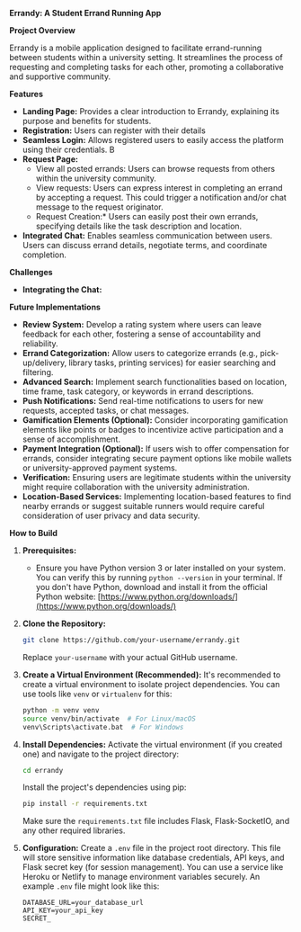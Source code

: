 **Errandy: A Student Errand Running App**

**Project Overview**

Errandy is a mobile application designed to facilitate errand-running between students within a university setting. It streamlines the process of requesting and completing tasks for each other, promoting a collaborative and supportive community.

**Features**

* **Landing Page:** Provides a clear introduction to Errandy, explaining its purpose and benefits for students. 
* **Registration:** Users can register with their  details
* **Seamless Login:** Allows registered users to easily access the platform using their credentials. B
* **Request Page:**
    * View all posted errands: Users can browse requests from others within the university community.
    * View requests: Users can express interest in completing an errand by accepting a request. This could trigger a notification and/or chat message to the request originator.
    * Request Creation:* Users can easily post their own errands, specifying details like the task description and location.
* **Integrated Chat:** Enables seamless communication between users. Users can discuss errand details, negotiate terms, and coordinate completion. 

**Challenges**
* **Integrating the Chat:**  


**Future Implementations**

* **Review System:** Develop a rating system where users can leave feedback for each other, fostering a sense of accountability and reliability.
* **Errand Categorization:** Allow users to categorize errands (e.g., pick-up/delivery, library tasks, printing services) for easier searching and filtering.
* **Advanced Search:** Implement search functionalities based on location, time frame, task category, or keywords in errand descriptions.
* **Push Notifications:** Send real-time notifications to users for new requests, accepted tasks, or chat messages.
* **Gamification Elements (Optional):** Consider incorporating gamification elements like points or badges to incentivize active participation and a sense of accomplishment.
* **Payment Integration (Optional):** If users wish to offer compensation for errands, consider integrating secure payment options like mobile wallets or university-approved payment systems.
* **Verification:** Ensuring users are legitimate students within the university might require collaboration with the university administration.
* **Location-Based Services:** Implementing location-based features to find nearby errands or suggest suitable runners would require careful consideration of user privacy and data security.

**How to Build**

1. **Prerequisites:**
    * Ensure you have Python version 3 or later installed on your system. You can verify this by running `python --version` in your terminal. If you don't have Python, download and install it from the official Python website: [https://www.python.org/downloads/](https://www.python.org/downloads/)

2. **Clone the Repository:**
    ```bash
    git clone https://github.com/your-username/errandy.git
    ```
    Replace `your-username` with your actual GitHub username.

3. **Create a Virtual Environment (Recommended):**
   It's recommended to create a virtual environment to isolate project dependencies. You can use tools like `venv` or `virtualenv` for this:
   ```bash
   python -m venv venv
   source venv/bin/activate  # For Linux/macOS
   venv\Scripts\activate.bat  # For Windows
   ```

4. **Install Dependencies:**
    Activate the virtual environment (if you created one) and navigate to the project directory:
    ```bash
    cd errandy
    ```
    Install the project's dependencies using pip:
    ```bash
    pip install -r requirements.txt
    ```
    Make sure the `requirements.txt` file includes Flask, Flask-SocketIO, and any other required libraries.

5. **Configuration:**
    Create a `.env` file in the project root directory. This file will store sensitive information like database credentials, API keys, and Flask secret key (for session management). You can use a service like Heroku or Netlify to manage environment variables securely. An example `.env` file might look like this:
    ```
    DATABASE_URL=your_database_url
    API_KEY=your_api_key
    SECRET_
